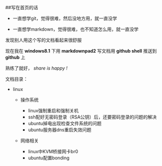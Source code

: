 ##写在首页的话

* 一直想学git，觉得很难，然后没地方用，就一直没学

* 一直想学markdown，觉得很难，也不知道怎么用，就一直没学

发现别人用这个写的文档看起来很舒服

现在我在 **windows8.1** 下用 **markdownpad2** 写文档用 **github shell** 推送到 **github** 上

熟练了就好，	*share is happy !* 


文档目录：

* linux
 	
	* 操作系统
	
		* linux强制重启和强制关机
		*  ssh配好无密码登录（RSA公钥）后，还要密码登录的问题的解决
		* ubuntu掉电出现检查文件系统的问题
		* ubuntu服务器dns重启失效问题
	* 网络相关
		
		* linux中KVM桥接网卡br0
		* ubuntu配置bonding







